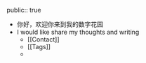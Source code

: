 public:: true

- 你好，欢迎你来到我的数字花园
- I would like share my thoughts and writing
	- [[Contact]]
	- [[Tags]]
	-